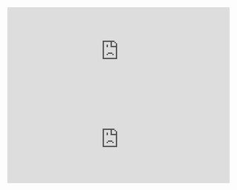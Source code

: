 <embed type="text/html" src="https://hardrock100.github.io/docs/runners_manual_2021/rules/" width="100%" height="200px">

<embed type="text/html" src="https://hardrock100.github.io/docs/runners_manual_2021/covid/" width="100%" height="200px">

